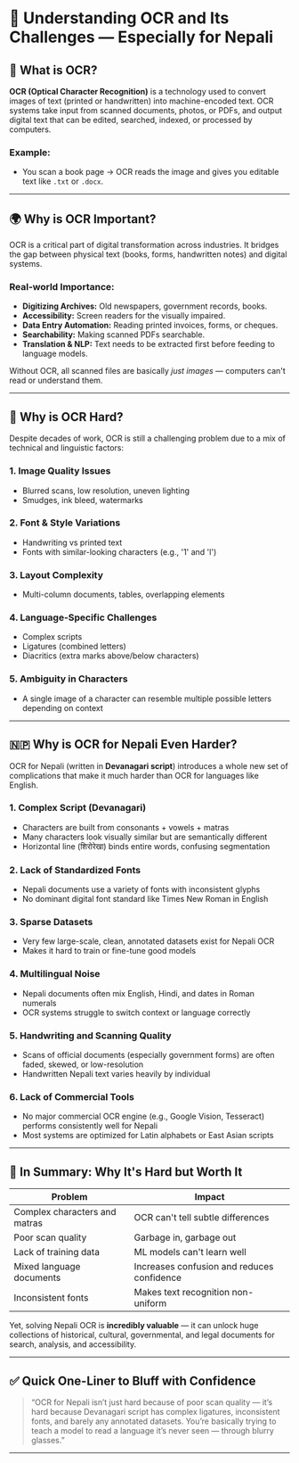 # 📄 Understanding OCR and Its Challenges — Especially for Nepali

## 🧠 What is OCR?

**OCR (Optical Character Recognition)** is a technology used to convert images of text (printed or handwritten) into machine-encoded text. OCR systems take input from scanned documents, photos, or PDFs, and output digital text that can be edited, searched, indexed, or processed by computers.

### Example:
- You scan a book page → OCR reads the image and gives you editable text like `.txt` or `.docx`.

---

## 🌍 Why is OCR Important?

OCR is a critical part of digital transformation across industries. It bridges the gap between physical text (books, forms, handwritten notes) and digital systems.

### Real-world Importance:
- **Digitizing Archives:** Old newspapers, government records, books.
- **Accessibility:** Screen readers for the visually impaired.
- **Data Entry Automation:** Reading printed invoices, forms, or cheques.
- **Searchability:** Making scanned PDFs searchable.
- **Translation & NLP:** Text needs to be extracted first before feeding to language models.

Without OCR, all scanned files are basically *just images* — computers can't read or understand them.

---

## 🧩 Why is OCR Hard?

Despite decades of work, OCR is still a challenging problem due to a mix of technical and linguistic factors:

### 1. **Image Quality Issues**
- Blurred scans, low resolution, uneven lighting
- Smudges, ink bleed, watermarks

### 2. **Font & Style Variations**
- Handwriting vs printed text
- Fonts with similar-looking characters (e.g., '1' and 'l')

### 3. **Layout Complexity**
- Multi-column documents, tables, overlapping elements

### 4. **Language-Specific Challenges**
- Complex scripts
- Ligatures (combined letters)
- Diacritics (extra marks above/below characters)

### 5. **Ambiguity in Characters**
- A single image of a character can resemble multiple possible letters depending on context

---

## 🇳🇵 Why is OCR for Nepali Even Harder?

OCR for Nepali (written in **Devanagari script**) introduces a whole new set of complications that make it much harder than OCR for languages like English.

### 1. **Complex Script (Devanagari)**
- Characters are built from consonants + vowels + matras
- Many characters look visually similar but are semantically different
- Horizontal line (शिरोरेखा) binds entire words, confusing segmentation

### 2. **Lack of Standardized Fonts**
- Nepali documents use a variety of fonts with inconsistent glyphs
- No dominant digital font standard like Times New Roman in English

### 3. **Sparse Datasets**
- Very few large-scale, clean, annotated datasets exist for Nepali OCR
- Makes it hard to train or fine-tune good models

### 4. **Multilingual Noise**
- Nepali documents often mix English, Hindi, and dates in Roman numerals
- OCR systems struggle to switch context or language correctly

### 5. **Handwriting and Scanning Quality**
- Scans of official documents (especially government forms) are often faded, skewed, or low-resolution
- Handwritten Nepali text varies heavily by individual

### 6. **Lack of Commercial Tools**
- No major commercial OCR engine (e.g., Google Vision, Tesseract) performs consistently well for Nepali
- Most systems are optimized for Latin alphabets or East Asian scripts

---

## 🧪 In Summary: Why It's Hard but Worth It

| Problem | Impact |
|--------|--------|
| Complex characters and matras | OCR can't tell subtle differences |
| Poor scan quality | Garbage in, garbage out |
| Lack of training data | ML models can't learn well |
| Mixed language documents | Increases confusion and reduces confidence |
| Inconsistent fonts | Makes text recognition non-uniform |

Yet, solving Nepali OCR is **incredibly valuable** — it can unlock huge collections of historical, cultural, governmental, and legal documents for search, analysis, and accessibility.

---

## ✅ Quick One-Liner to Bluff with Confidence

> “OCR for Nepali isn’t just hard because of poor scan quality — it’s hard because Devanagari script has complex ligatures, inconsistent fonts, and barely any annotated datasets. You’re basically trying to teach a model to read a language it’s never seen — through blurry glasses.”

---


<!--stackedit_data:
eyJoaXN0b3J5IjpbMTQ4NzM4NTM0NF19
-->